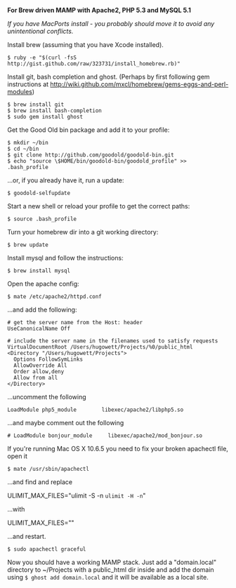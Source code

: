 **For Brew driven MAMP with Apache2, PHP 5.3 and MySQL 5.1**

_If you have MacPorts install - you probably should move it to avoid any unintentional conflicts._

Install brew (assuming that you have Xcode installed).

    $ ruby -e "$(curl -fsS http://gist.github.com/raw/323731/install_homebrew.rb)"

Install git, bash completion and ghost.
(Perhaps by first following gem instructions at http://wiki.github.com/mxcl/homebrew/gems-eggs-and-perl-modules)

    $ brew install git
    $ brew install bash-completion
    $ sudo gem install ghost

Get the Good Old bin package and add it to your profile:

    $ mkdir ~/bin
    $ cd ~/bin
    $ git clone http://github.com/goodold/goodold-bin.git
    $ echo "source \$HOME/bin/goodold-bin/goodold_profile" >> .bash_profile

...or, if you already have it, run a update:

    $ goodold-selfupdate

Start a new shell or reload your profile to get the correct paths:

    $ source .bash_profile

Turn your homebrew dir into a git working directory:

    $ brew update

Install mysql and follow the instructions:

    $ brew install mysql

Open the apache config:

    $ mate /etc/apache2/httpd.conf

...and add the following:

    # get the server name from the Host: header
    UseCanonicalName Off

    # include the server name in the filenames used to satisfy requests
    VirtualDocumentRoot /Users/hugowett/Projects/%0/public_html
    <Directory "/Users/hugowett/Projects">
      Options FollowSymLinks
      AllowOverride All
      Order allow,deny
      Allow from all
    </Directory>

...uncomment the following

    LoadModule php5_module        libexec/apache2/libphp5.so

...and maybe comment out the following

    # LoadModule bonjour_module     libexec/apache2/mod_bonjour.so

If you're running Mac OS X 10.6.5 you need to fix your broken apachectl file, open it

    $ mate /usr/sbin/apachectl

...and find and replace

   ULIMIT_MAX_FILES="ulimit -S -n `ulimit -H -n`"

...with

   ULIMIT_MAX_FILES=""

...and restart.

    $ sudo apachectl graceful

Now you should have a working MAMP stack. Just add a "domain.local" directory to ~/Projects with a public_html dir inside and add the domain using `$ ghost add domain.local` and it will be available as a local site.